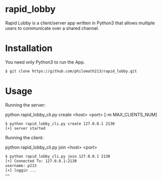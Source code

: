 # rapid_lobby
Rapid Lobby is a client/server app written in Python3 that allows multiple users to communicate over a shared channel.

# Installation

You need only Python3 to run the App.

```bash
$ git clone https://github.com/philomath213/rapid_lobby.git
```
# Usage
Running the server:

python rapid_lobby_cli.py create &lt;host&gt; &lt;port&gt; [-m MAX_CLIENTS_NUM]
```bash
$ python rapid_lobby_cli.py create 127.0.0.1 2130
[+] server started
```

Running the client:

python rapid_lobby_cli.py join &lt;host&gt; &lt;port&gt;
```bash
$ python rapid_lobby_cli.py join 127.0.0.1 2130
[+] Connected To: 127.0.0.1:2130
username: p213
[+] loggin ...
>> 
```
